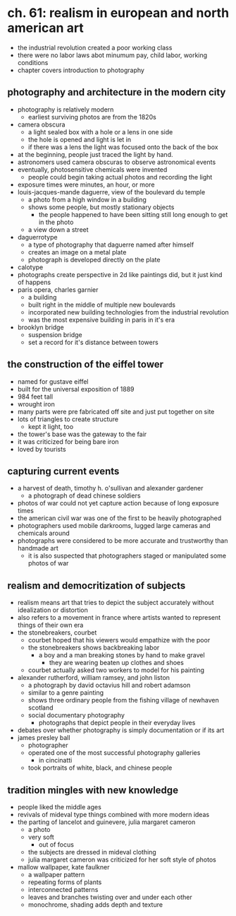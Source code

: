 # ch. 61: realism in european and north american art
- the industrial revolution created a poor working class
- there were no labor laws abot minumum pay, child labor, working conditions
- chapter covers introduction to photography
## photography and architecture in the modern city
- photography is relatively modern
  - earliest surviving photos are from the 1820s
- camera obscura
  - a light sealed box with a hole or a lens in one side
  - the hole is opened and light is let in
  - if there was a lens the light was focused onto the back of the box
- at the beginning, people just traced the light by hand.
- astronomers used camera obscuras to observe astronomical events
- eventually, photosensitive chemicals were invented
  - people could begin taking actual photos and recording the light
- exposure times were minutes, an hour, or more
- louis-jacques-mande daguerre, view of the boulevard du temple
  - a photo from a high window in a building
  - shows some people, but mostly stationary objects
    - the people happened to have been sitting still long enough to get in the photo
  - a view down a street
- daguerrotype
  - a type of photography that daguerre named after himself
  - creates an image on a metal plate
  - photograph is developed directly on the plate
- calotype
- photographs create perspective in 2d like paintings did, but it just kind of happens
- paris opera, charles garnier
  - a building
  - built right in the middle of multiple new boulevards
  - incorporated new building technologies from the industrial revolution
  - was the most expensive building in paris in it's era
- brooklyn bridge
  - suspension bridge
  - set a record for it's distance between towers
## the construction of the eiffel tower
- named for gustave eiffel
- built for the universal exposition of 1889
- 984 feet tall
- wrought iron
- many parts were pre fabricated off site and just put together on site
- lots of triangles to create structure
  - kept it light, too
- the tower's base was the gateway to the fair
- it was criticized for being bare iron
- loved by tourists
## capturing current events
- a harvest of death, timothy h. o'sullivan and alexander gardener
  - a photograph of dead chinese soldiers
- photos of war could not yet capture action because of long exposure times
- the american civil war was one of the first to be heavily photographed
- photographers used mobile darkrooms, lugged large cameras and chemicals around
- photographs were considered to be more accurate and trustworthy than handmade art
  - it is also suspected that photographers staged or manipulated some photos of war
## realism and democritization of subjects
- realism means art that tries to depict the subject accurately without idealization or distortion
- also refers to a movement in france where artists wanted to represent things of their own era
- the stonebreakers, courbet
  - courbet hoped that his viewers would empathize with the poor
  - the stonebreakers shows backbreaking labor
    - a boy and a man breaking stones by hand to make gravel
      - they are wearing beaten up clothes and shoes
  - courbet actually asked two workers to model for his painting
- alexander rutherford, william ramsey, and john liston
  - a photograph by david octavius hill and robert adamson
  - similar to a genre painting
  - shows three ordinary people from the fishing village of newhaven scotland
  - social documentary photography
    - photographs that depict people in their everyday lives
- debates over whether photography is simply documentation or if its art
- james presley ball
  - photographer
  - operated one of the most successful photography galleries
    - in cincinatti
  - took portraits of white, black, and chinese people
## tradition mingles with new knowledge
- people liked the middle ages
- revivals of mideval type things combined with more modern ideas
- the parting of lancelot and guinevere, julia margaret cameron
  - a photo
  - very soft
    - out of focus
  - the subjects are dressed in mideval clothing
  - julia margaret cameron was criticized for her soft style of photos
- mallow wallpaper, kate faulkner
  - a wallpaper pattern
  - repeating forms of plants
  - interconnected patterns
  - leaves and branches twisting over and under each other
  - monochrome, shading adds depth and texture